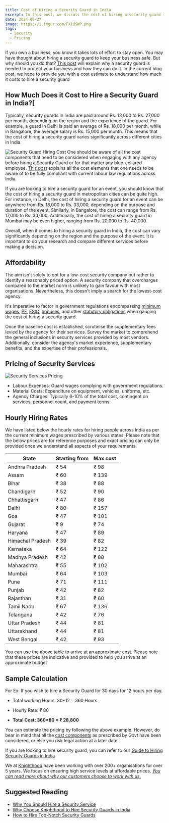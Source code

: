 ```yaml
---
title: Cost of Hiring a Security Guard in India
excerpt: In this post, we discuss the cost of hiring a security guard in India and provide an estimate to assist you. Contact Knighthood to know more
date: 2024-06-27
image: https://i.imgur.com/FX1d5WP.png
tags:
  - Security
  - Pricing
---
```


If you own a business, you know it takes lots of effort to stay open. You may have thought about hiring a security guard to keep your business safe. But why should you do that? [This post](/blog/security-service) will explain why a security guard is needed to protect your business and how they can do it. In the current blog post, we hope to provide you with a cost estimate to understand how much it costs to hire a security guard

## How Much Does it Cost to Hire a Security Guard in India?[
Typically, security guards in India are paid around Rs. 13,000 to Rs. 27,000 per month, depending on the region and the experience of the guard. For example, a guard in Delhi is paid an average of Rs. 18,000 per month, while in Bangalore, the average salary is Rs. 15,000 per month. This means that the cost of hiring a security guard varies significantly across different cities in India.

![Security Guard Hiring Cost](https://i.imgur.com/LPq7pmZ.png)
One should be aware of all the cost components that need to be considered when engaging with any agency before hiring a Security Guard or for that matter any blue-collared employee. [This post](/blog/our-pricing) explains all the cost elements that one needs to be aware of to be fully compliant with current labour law regulations across India.

If you are looking to hire a security guard for an event, you should know that the cost of hiring a security guard in metropolitan cities can be quite high. For instance, in Delhi, the cost of hiring a security guard for an event can be anywhere from Rs. 18,000 to Rs. 33,000, depending on the purpose and duration of the event. Similarly, in Bangalore, the cost can range from Rs. 17,000 to Rs. 30,000. Additionally, the cost of hiring a security guard in Mumbai may be even higher, ranging from Rs. 20,000 to Rs. 40,000.

Overall, when it comes to hiring a security guard in India, the cost can vary significantly depending on the region and the purpose of the event. It is important to do your research and compare different services before making a decision.
## Affordability

The aim isn't solely to opt for a low-cost security company but rather to identify a reasonably priced option. A security company that overcharges compared to the market norm is unlikely to gain favour with most organisations. Nevertheless, this doesn't imply a search for the lowest-cost agency.

It's imperative to factor in government regulations encompassing [minimum wages](/docs/Compliance/Min-Wages), [PF](/docs/Compliance/EPF), [ESIC](/docs/Compliance/ESI), [bonuses](/docs/Compliance/Bonus), and other [statutory obligations](/docs/Compliance/Introduction) when gauging the cost of hiring a security guard.

Once the baseline cost is established, scrutinise the supplementary fees levied by the agency for their services. Survey the market to comprehend the general inclusions in security services provided by most vendors. Additionally, consider the agency's market experience, supplementary benefits, and the expertise of their professionals.

## Pricing of Security Services

![Security Services Pricing](https://i.imgur.com/PRQf2sQ.png)

- Labour Expenses: Guard wages complying with government regulations.
- Material Costs: Expenditure on equipment, vehicles, uniforms, etc.
- Agency Charges: Typically 6-10% of the total cost, contingent on services, personnel count, and payment terms.

## Hourly Hiring Rates

We have listed below the hourly rates for hiring people across India as per the current minimum wages prescribed by various states. Please note that the below prices are for reference purposes and exact pricing can only be provided once we understand all aspects of your requirements.

| State | Starting from | Max cost |
| --- | --- | --- |
| Andhra Pradesh | ₹ 54 | ₹ 98 |
| Assam | ₹ 60 | ₹ 139 |
| Bihar | ₹ 38 | ₹ 88 |
| Chandigarh | ₹ 52 | ₹ 90 |
| Chhattisgarh | ₹ 47 | ₹ 86 |
| Delhi | ₹ 80 | ₹ 157 |
| Goa | ₹ 47 | ₹ 101 |
| Gujarat | ₹ 9 | ₹ 74 |
| Haryana | ₹ 47 | ₹ 89 |
| Himachal Pradesh | ₹ 39 | ₹ 82 |
| Karnataka | ₹ 64 | ₹ 122 |
| Madhya Pradesh | ₹ 42 | ₹ 88 |
| Maharashtra | ₹ 55 | ₹ 102 |
| Mumbai | ₹ 64 | ₹ 103 |
| Pune | ₹ 71 | ₹ 111 |
| Punjab | ₹ 42 | ₹ 82 |
| Rajasthan | ₹ 31 | ₹ 60 |
| Tamil Nadu | ₹ 67 | ₹ 136 |
| Telangana | ₹ 42 | ₹ 76 |
| Uttar Pradesh | ₹ 44 | ₹ 81 |
| Uttarakhand | ₹ 44 | ₹ 81 |
| West Bengal | ₹ 42 | ₹ 93 |

You can use the above table to arrive at an approximate cost. Please note that these prices are indicative and provided to help you arrive at an approximate budget

## Sample Calculation

For Ex: If you wish to hire a Security Guard for 30 days for 12 hours per day.

* Total working Hours: 30\*12 = 360 Hours
    
* Hourly Rate: ₹ 80
    
* **Total Cost: 360\*80 = ₹ 28,800**
    

You can estimate the pricing by following the above example. However, do bear in mind that all the [cost components](http://knighthood.co/blog/our-pricing) as prescribed by Govt have been considered, or else you risk legal action at a later date.

If you are looking to hire security guard, you can refer to our [Guide to Hiring Security Guards in India](/marketing/hire-security-guards)

We at [Knighthood](http://knighthood.co) have been working with over 200+ organisations for over 5 years. We focus on ensuring high service levels at affordable prices. [*You can read more about why our customers choose to work with us.*](http://knighthood.co/whyus)

## Suggested Reading

- [Why You Should Hire a Security Service](why-security-agency)
- [Why Choose Knighthood to Hire Security Guards in India](/whyus)
- [How to Hire Top-Notch Security Guards](hire-security-guards-key-considerations)